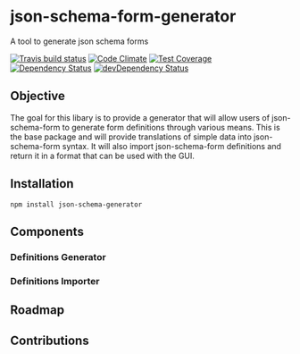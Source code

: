# json-schema-form-generator

A tool to generate json schema forms

[![Travis build status](http://img.shields.io/travis/json-schema-form/json-schema-form-genetator-es6.svg?style=flat)](https://travis-ci.org/json-schema-form/json-schema-form-genetator-es6)
[![Code Climate](https://codeclimate.com/github/json-schema-form/json-schema-form-genetator-es6/badges/gpa.svg)](https://codeclimate.com/github/json-schema-form/json-schema-form-genetator-es6)
[![Test Coverage](https://codeclimate.com/github/json-schema-form/json-schema-form-genetator-es6/badges/coverage.svg)](https://codeclimate.com/github/json-schema-form/json-schema-form-genetator-es6)
[![Dependency Status](https://david-dm.org/json-schema-form/json-schema-form-genetator-es6.svg)](https://david-dm.org/json-schema-form/json-schema-form-genetator-es6)
[![devDependency Status](https://david-dm.org/json-schema-form/json-schema-form-genetator-es6/dev-status.svg)](https://david-dm.org/json-schema-form/json-schema-form-genetator-es6#info=devDependencies)

## Objective

The goal for this libary is to provide a generator that will allow users of json-schema-form to generate form definitions through various means. This is the base package and will provide translations of simple data into json-schema-form syntax. It will also import json-schema-form definitions and return it in a format that can be used with the GUI.

## Installation

    npm install json-schema-generator
  
## Components

### Definitions Generator




### Definitions Importer


## Roadmap


## Contributions



